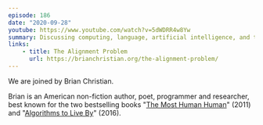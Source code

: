 ```yaml
---
episode: 186
date: "2020-09-28"
youtube: https://www.youtube.com/watch?v=5dWDRR4w8Yw
summary: Discussing computing, language, artificial intelligence, and the Singularity
links:
    - title: The Alignment Problem
      url: https://brianchristian.org/the-alignment-problem/
---
```

We are joined by Brian Christian.

Brian is an American non-fiction author, poet, programmer and researcher, best known for the two bestselling books "[The Most Human Human][book1]" (2011) and "[Algorithms to Live By][book2]" (2016).

[book1]: https://brianchristian.org/the-most-human-human/
[book2]: https://brianchristian.org/algorithms-to-live-by/
